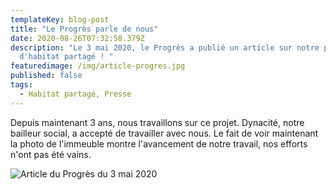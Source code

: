 ```yaml
---
templateKey: blog-post
title: "Le Progrès parle de nous"
date: 2020-08-26T07:32:58.379Z
description: "Le 3 mai 2020, le Progrès a publié un article sur notre projet
  d'habitat partagé ! "
featuredimage: /img/article-progres.jpg
published: false
tags:
  - Habitat partagé, Presse
---
```


Depuis maintenant 3 ans, nous travaillons sur ce projet. Dynacité, notre bailleur social, a accepté de travailler avec nous. Le fait de voir maintenant la photo de l'immeuble montre l'avancement de notre travail, nos efforts n'ont pas été vains.

![](/img/article-progres.jpg "Article du Progrès du 3 mai 2020")
